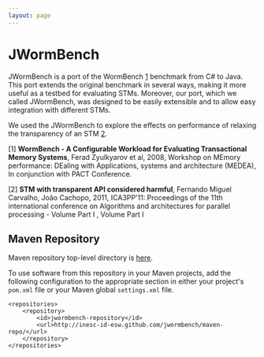 ```yaml
---
layout: page
---
```


# JWormBench

JWormBench is a port of the WormBench [1](#zyulkyarov-2008) benchmark from C# to Java. 
This port extends the original benchmark in several ways, making 
it more useful as a testbed for evaluating STMs. Moreover, our port, 
which we called JWormBench, was designed to be easily extensible and 
to allow easy integration with different STMs.

We used the JWormBench to explore the effects on performance of relaxing 
the transparency of an STM [2](#carvalho-ica3pp11-2011).

[<a id="zyulkyarov-2008">1</a>] **WormBench - A Configurable Workload for Evaluating Transactional Memory Systems**,
Ferad Zyulkyarov et al, 2008, Workshop on MEmory performance: DEaling with Applications, 
systems and architecture (MEDEA), In conjunction with PACT Conference.

[<a id="carvalho-ica3pp11-2011">2</a>] **STM with transparent API considered harmful**, 
Fernando Miguel Carvalho, Jo&atilde;o Cachopo, 2011, ICA3PP'11: Proceedings of the 
11th international conference on Algorithms and architectures for parallel 
processing - Volume Part I , Volume Part I

## Maven Repository

Maven repository top-level directory is [here](maven-repo/).

To use software from this repository in your Maven projects, add the following
configuration to the appropriate section in either your project's `pom.xml`
file or your Maven global `settings.xml` file.


    <repositories>
        <repository>
            <id>jwormbench-repository</id>
            <url>http://inesc-id-esw.github.com/jwormbench/maven-repo/</url>
        </repository>
    </repositories>

